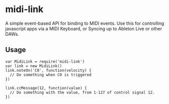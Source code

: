 # midi-link

A simple event-based API for binding to MIDI events.  Use this for controlling javascript apps via a MIDI Keyboard, or Syncing up to Ableton Live or other DAWs.

## Usage

```
var MidiLink = require('midi-link')
var link = new MidiLink()
link.noteOn('C0', function(velocity) {
  // Do something when C0 is triggered
})

link.ccMessage(12, function(value) {
  // Do something with the value, from 1-127 of control signal 12.
})
```
